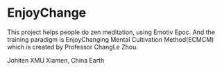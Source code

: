 # EnjoyChange

This project helps people do zen meditation, using Emotiv Epoc. 
And the training paradigm is EnjoyChanging Mental Cultivation Method(ECMCM) which is created by Professor ChangLe Zhou.

Johiten
XMU
Xiamen, China
Earth
